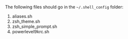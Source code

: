 The following files should go in the `~/.shell_config` folder:
1. aliases.sh
2. zsh_theme.sh
3. zsh_simple_prompt.sh
4. powerlevel9krc.sh
